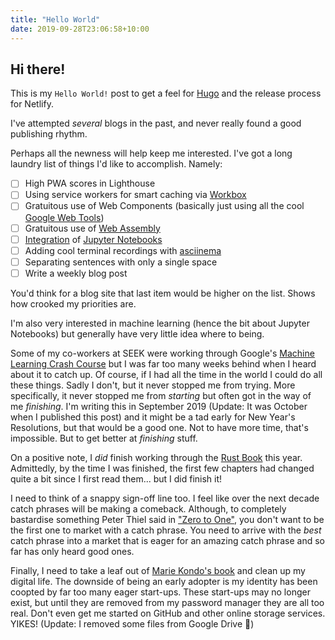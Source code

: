 ```yaml
---
title: "Hello World"
date: 2019-09-28T23:06:58+10:00
---
```


## Hi there!

This is my `Hello World!` post to get a feel for [Hugo](https://gohugo.io/getting-started/quick-start/) 
and the release process for Netlify.

I've attempted _several_ blogs in the past, and never really found a good publishing rhythm.

Perhaps all the newness will help keep me interested. I've got a long laundry list of things I'd 
like to accomplish. Namely:

- [ ] High PWA scores in Lighthouse
- [ ] Using service workers for smart caching via [Workbox](https://developers.google.com/web/tools/workbox/)
- [ ] Gratuitous use of Web Components (basically just using all the cool [Google Web Tools](https://developers.google.com/web/tools))
- [ ] Gratuitous use of [Web Assembly](https://developer.mozilla.org/en-US/docs/WebAssembly)
- [ ] [Integration](https://nb2hugo.netlify.com/post/blogging-with-jupyter-notebooks-and-hugo/) of [Jupyter Notebooks](https://jupyter-notebook.readthedocs.io/en/stable/notebook.html)
- [ ] Adding cool terminal recordings with [asciinema](https://asciinema.org)
- [ ] Separating sentences with only a single space
- [ ] Write a weekly blog post

You'd think for a blog site that last item would be higher on the list. Shows how crooked my 
priorities are.

I'm also very interested in machine learning (hence the bit about Jupyter Notebooks) but generally
have very little idea where to being.

Some of my co-workers at SEEK were working through Google's [Machine Learning Crash Course](https://developers.google.com/machine-learning/crash-course) 
but I was far too many weeks behind when I heard about it to catch up.  Of course, if I had all the time 
in the world I could do all these things. Sadly I don't, but it never stopped me from trying. More
specifically, it never stopped me from _starting_ but often got in the way of me _finishing_. I'm
writing this in September 2019 (Update: It was October when I published this post) and it might be a tad early for New Year's Resolutions, but that would be a good one. Not to have more time, that's impossible. But to get better at _finishing_ stuff.

On a positive note, I _did_ finish working through the [Rust Book](https://doc.rust-lang.org/book/) this year. 
Admittedly, by the time I was finished, the first few chapters had changed quite a bit since I first
read them... but I did finish it!

I need to think of a snappy sign-off line too. I feel like over the next decade catch phrases will 
be making a comeback. Although, to completely bastardise something Peter Thiel said in
["Zero to One"](https://www.audible.com.au/pd/Zero-to-One-Audiobook/B00XLUR4WS), you don't want to be the 
first one to market with a catch phrase. You need to arrive with the _best_ catch phrase into a 
market that is eager for an amazing catch phrase and so far has
only heard good ones.

Finally, I need to take a leaf out of [Marie Kondo's book](https://www.amazon.com.au/dp/1607747308/) and clean up my digital life. The downside
of being an early adopter is my identity has been coopted by far too many eager start-ups. These start-ups
may no longer exist, but until they are removed from my password manager they are all too real. Don't even get me started on GitHub and
other online storage services. YIKES! (Update: I removed some files from Google Drive 🥳)
